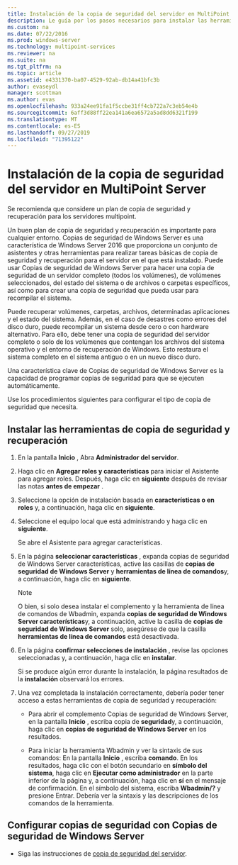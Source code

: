 ```yaml
---
title: Instalación de la copia de seguridad del servidor en MultiPoint Server
description: Le guía por los pasos necesarios para instalar las herramientas de copia de seguridad y recuperación
ms.custom: na
ms.date: 07/22/2016
ms.prod: windows-server
ms.technology: multipoint-services
ms.reviewer: na
ms.suite: na
ms.tgt_pltfrm: na
ms.topic: article
ms.assetid: e4331370-ba07-4529-92ab-db14a41bfc3b
author: evaseydl
manager: scottman
ms.author: evas
ms.openlocfilehash: 933a24ee91fa1f5ccbe31ff4cb722a7c3eb54e4b
ms.sourcegitcommit: 6aff3d88ff22ea141a6ea6572a5ad8dd6321f199
ms.translationtype: MT
ms.contentlocale: es-ES
ms.lasthandoff: 09/27/2019
ms.locfileid: "71395122"
---
```

# <a name="install-server-backup-on-your-multipoint-server"></a>Instalación de la copia de seguridad del servidor en MultiPoint Server
Se recomienda que considere un plan de copia de seguridad y recuperación para los servidores multipoint.
  
Un buen plan de copia de seguridad y recuperación es importante para cualquier entorno. Copias de seguridad de Windows Server es una característica de Windows Server 2016 que proporciona un conjunto de asistentes y otras herramientas para realizar tareas básicas de copia de seguridad y recuperación para el servidor en el que está instalado. Puede usar Copias de seguridad de Windows Server para hacer una copia de seguridad de un servidor completo (todos los volúmenes), de volúmenes seleccionados, del estado del sistema o de archivos o carpetas específicos, así como para crear una copia de seguridad que pueda usar para recompilar el sistema.  
  
Puede recuperar volúmenes, carpetas, archivos, determinadas aplicaciones y el estado del sistema. Además, en el caso de desastres como errores del disco duro, puede recompilar un sistema desde cero o con hardware alternativo. Para ello, debe tener una copia de seguridad del servidor completo o solo de los volúmenes que contengan los archivos del sistema operativo y el entorno de recuperación de Windows. Esto restaura el sistema completo en el sistema antiguo o en un nuevo disco duro.  
  
Una característica clave de Copias de seguridad de Windows Server es la capacidad de programar copias de seguridad para que se ejecuten automáticamente.  
  
Use los procedimientos siguientes para configurar el tipo de copia de seguridad que necesita.  
  
## <a name="install-backup-and-recovery-tools"></a>Instalar las herramientas de copia de seguridad y recuperación  
  
1.  En la pantalla **Inicio** , Abra **Administrador del servidor**.  
  
2.  Haga clic en **Agregar roles y características** para iniciar el Asistente para agregar roles. Después, haga clic en **siguiente** después de revisar las notas **antes de empezar** .  
  
3.  Seleccione la opción de instalación basada en **características o en roles** y, a continuación, haga clic en **siguiente**.  
  
4.  Seleccione el equipo local que está administrando y haga clic en **siguiente**.  
  
    Se abre el Asistente para agregar características.  
  
5.  En la página **seleccionar características** , expanda copias de seguridad de Windows Server características, active las casillas de **copias de seguridad de Windows Server** y **herramientas de línea de comandos**y, a continuación, haga clic en **siguiente**.  
  
    > [!NOTE]  
    > O bien, si solo desea instalar el complemento y la herramienta de línea de comandos de Wbadmin, expanda **copias de seguridad de Windows Server características**y, a continuación, active la casilla de **copias de seguridad de Windows Server** solo, asegúrese de que la casilla **herramientas de línea de comandos** está desactivada.  
  
6.  En la página **confirmar selecciones de instalación** , revise las opciones seleccionadas y, a continuación, haga clic en **instalar**.  
  
    Si se produce algún error durante la instalación, la página resultados de la **instalación** observará los errores.  
  
7.  Una vez completada la instalación correctamente, debería poder tener acceso a estas herramientas de copia de seguridad y recuperación:  
  
    -   Para abrir el complemento Copias de seguridad de Windows Server, en la pantalla **Inicio** , escriba copia de **seguridad**y, a continuación, haga clic en **copias de seguridad de Windows Server** en los resultados.  
  
    -   Para iniciar la herramienta Wbadmin y ver la sintaxis de sus comandos: En la pantalla **Inicio** , escriba **comando**. En los resultados, haga clic con el botón secundario en **símbolo del sistema**, haga clic en **Ejecutar como administrador** en la parte inferior de la página y, a continuación, haga clic en **sí** en el mensaje de confirmación. En el símbolo del sistema, escriba **Wbadmin/?** y presione Entrar. Debería ver la sintaxis y las descripciones de los comandos de la herramienta.  
  
## <a name="configure-backups-using-windows-server-backup"></a>Configurar copias de seguridad con Copias de seguridad de Windows Server  
  
-   Siga las instrucciones de [copia de seguridad del servidor](https://technet.microsoft.com/library/cc753528.aspx). 